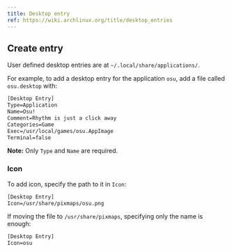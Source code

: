 ```yaml
---
title: Desktop entry
ref: https://wiki.archlinux.org/title/desktop_entries
---
```


## Create entry

User defined desktop entries are at `~/.local/share/applications/`.

For example, to add a desktop entry for the application `osu`,
add a file called `osu.desktop` with:

```txt
[Desktop Entry]
Type=Application
Name=Osu!
Comment=Rhythm is just a click away
Categories=Game
Exec=/usr/local/games/osu.AppImage
Terminal=false
```

**Note:** Only `Type` and `Name` are required.

### Icon

To add icon, specify the path to it in `Icon`:

```txt
[Desktop Entry]
Icon=/usr/share/pixmaps/osu.png
```

If moving the file to `/usr/share/pixmaps`,
specifying only the name is enough:

```txt
[Desktop Entry]
Icon=osu
```
